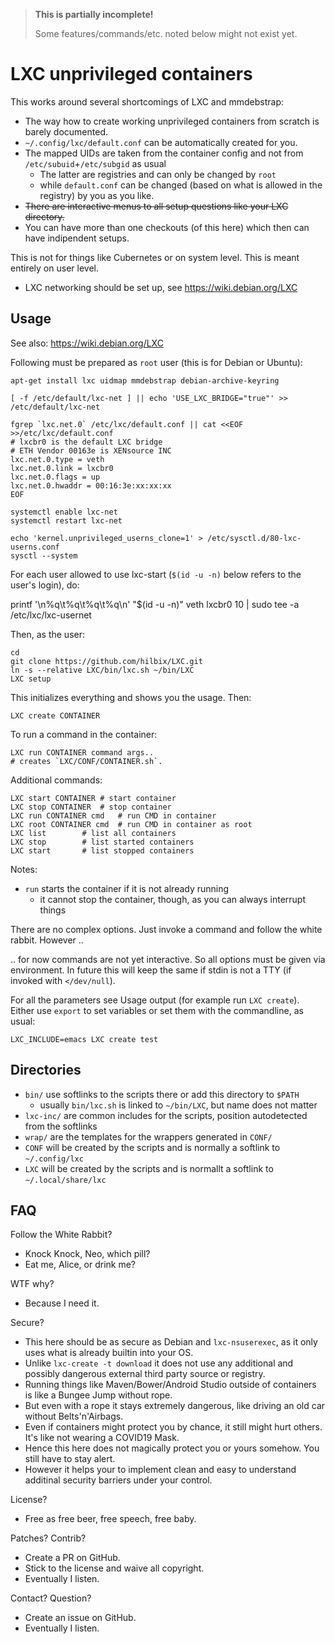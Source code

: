 > **This is partially incomplete!**
>
> Some features/commands/etc. noted below might not exist yet.


# LXC unprivileged containers

This works around several shortcomings of LXC and mmdebstrap:

- The way how to create working unprivileged containers from scratch is barely documented.
- `~/.config/lxc/default.conf` can be automatically created for you.
- The mapped UIDs are taken from the container config and not from `/etc/subuid`+`/etc/subgid` as usual
  - The latter are registries and can only be changed by `root`
  - while `default.conf` can be changed (based on what is allowed in the registry) by you as you like.
- ~~There are interactive menus to all setup questions like your LXC directory.~~
- You can have more than one checkouts (of this here) which then can have indipendent setups.

This is not for things like Cubernetes or on system level.  This is meant entirely on user level.

- LXC networking should be set up, see https://wiki.debian.org/LXC


## Usage

See also: https://wiki.debian.org/LXC

Following must be prepared as `root` user (this is for Debian or Ubuntu):

```
apt-get install lxc uidmap mmdebstrap debian-archive-keyring

[ -f /etc/default/lxc-net ] || echo 'USE_LXC_BRIDGE="true"' >> /etc/default/lxc-net

fgrep `lxc.net.0` /etc/lxc/default.conf || cat <<EOF >>/etc/lxc/default.conf
# lxcbr0 is the default LXC bridge                                                                                                            
# ETH Vendor 00163e is XENsource INC
lxc.net.0.type = veth
lxc.net.0.link = lxcbr0
lxc.net.0.flags = up
lxc.net.0.hwaddr = 00:16:3e:xx:xx:xx
EOF

systemctl enable lxc-net
systemctl restart lxc-net

echo 'kernel.unprivileged_userns_clone=1' > /etc/sysctl.d/80-lxc-userns.conf
sysctl --system
```

For each user allowed to use lxc-start (`$(id -u -n)` below refers to the user's login), do:

printf '\n%q\t%q\t%q\t%q\n' "$(id -u -n)" veth lxcbr0 10 | sudo tee -a /etc/lxc/lxc-usernet

Then, as the user:

	cd
	git clone https://github.com/hilbix/LXC.git
	ln -s --relative LXC/bin/lxc.sh ~/bin/LXC
	LXC setup

This initializes everything and shows you the usage.  Then:

	LXC create CONTAINER

To run a command in the container:

	LXC run CONTAINER command args..
	# creates `LXC/CONF/CONTAINER.sh`.

Additional commands:

	LXC start CONTAINER	# start container
	LXC stop CONTAINER	# stop container
	LXC run CONTAINER cmd	# run CMD in container
	LXC root CONTAINER cmd	# run CMD in container as root
	LXC list		# list all containers
	LXC stop		# list started containers
	LXC start		# list stopped containers

Notes:

- `run` starts the container if it is not already running
  - it cannot stop the container, though, as you can always interrupt things

There are no complex options.  Just invoke a command and follow the white rabbit.  However ..

.. for now commands are not yet interactive.  So all options must be given via environment.
In future this will keep the same if stdin is not a TTY (if invoked with `</dev/null`).

For all the parameters see Usage output (for example run `LXC create`).
Either use `export` to set variables or set them with the commandline, as usual:

	LXC_INCLUDE=emacs LXC create test


## Directories

- `bin/` use softlinks to the scripts there or add this directory to `$PATH`
  - usually `bin/lxc.sh` is linked to `~/bin/LXC`, but name does not matter
- `lxc-inc/` are common includes for the scripts, position autodetected from the softlinks
- `wrap/` are the templates for the wrappers generated in `CONF/`
- `CONF` will be created by the scripts and is normally a softlink to `~/.config/lxc`
- `LXC` will be created by the scripts and is normallt a softlink to `~/.local/share/lxc`


## FAQ

Follow the White Rabbit?

- Knock Knock, Neo, which pill?
- Eat me, Alice, or drink me?

WTF why?

- Because I need it.

Secure?

- This here should be as secure as Debian and `lxc-nsuserexec`, as it only uses what is already builtin into your OS.
- Unlike `lxc-create -t download` it does not use any additional and possibly dangerous external third party source or registry.
- Running things like Maven/Bower/Android Studio outside of containers is like a Bungee Jump without rope.
- But even with a rope it stays extremely dangerous, like driving an old car without Belts'n'Airbags.
- Even if containers might protect you by chance, it still might hurt others.  It's like not wearing a COVID19 Mask.
- Hence this here does not magically protect you or yours somehow.  You still have to stay alert.
- However it helps your to implement clean and easy to understand additinal security barriers under your control.

License?

- Free as free beer, free speech, free baby.

Patches?  Contrib?

- Create a PR on GitHub.
- Stick to the license and waive all copyright.
- Eventually I listen.

Contact?  Question?

- Create an issue on GitHub.
- Eventually I listen.

